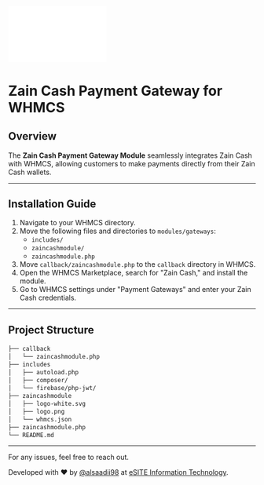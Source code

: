 <img src="./zaincashmodule/logo-white.svg" alt="Zain Cash Logo" style="width:200px;"/>

# Zain Cash Payment Gateway for WHMCS

## Overview

The **Zain Cash Payment Gateway Module** seamlessly integrates Zain Cash with WHMCS, allowing customers to make payments directly from their Zain Cash wallets.

---

## Installation Guide

1. Navigate to your WHMCS directory.
2. Move the following files and directories to `modules/gateways`:
   - `includes/`
   - `zaincashmodule/`
   - `zaincashmodule.php`
3. Move `callback/zaincashmodule.php` to the `callback` directory in WHMCS.
4. Open the WHMCS Marketplace, search for "Zain Cash," and install the module.
5. Go to WHMCS settings under "Payment Gateways" and enter your Zain Cash credentials.

---

## Project Structure

```
├── callback
│   └── zaincashmodule.php
├── includes
│   ├── autoload.php
│   ├── composer/
│   └── firebase/php-jwt/
├── zaincashmodule
│   ├── logo-white.svg
│   ├── logo.png
│   └── whmcs.json
├── zaincashmodule.php
└── README.md
```

---

For any issues, feel free to reach out.

Developed with ❤️ by [@alsaadii98](https://github.com/alsaadii98) at [eSITE Information Technology](https://esite-iq.com).
